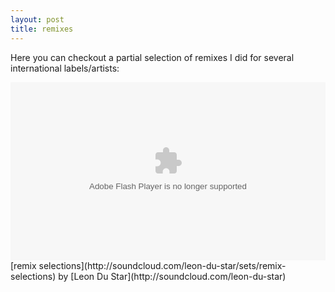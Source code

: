 ```yaml
---
layout: post
title: remixes
---
```

Here you can checkout a partial selection of remixes I did for several international labels/artists:  
  

<object height="185" width="100%">
<param name="movie" value="http://player.soundcloud.com/player.swf?url=http%3A%2F%2Fapi.soundcloud.com%2Fplaylists%2F515469">
</param>
<param name="allowscriptaccess" value="always">
</param>
<embed allowscriptaccess="always" height="285" src="http://player.soundcloud.com/player.swf?url=http%3A%2F%2Fapi.soundcloud.com%2Fplaylists%2F515469" type="application/x-shockwave-flash" width="100%">
</embed>
</object>
<span>[remix selections](http://soundcloud.com/leon-du-star/sets/remix-selections) by [Leon Du Star](http://soundcloud.com/leon-du-star)
</span>